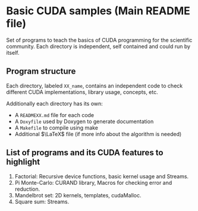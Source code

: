 # Basic CUDA samples (Main README file)

Set of programs to teach the basics of CUDA programming for the scientific
community. Each directory is independent, self contained and could run by
itself.

## Program structure

Each directory, labeled `XX_name`, contains an independent code to check
different CUDA implementations, library usage, concepts, etc.

Additionally each directory has its own:

- A `READMEXX.md` file for each code
- A `Doxyfile` used by Doxygen to generate documentation
- A `Makefile` to compile using make
- Additional $\LaTeX$ file (if more info about the algorithm is needed)

## List of programs and its CUDA features to highlight

1. Factorial: Recursive device functions, basic kernel usage and Streams.
4. Pi Monte-Carlo: CURAND library, Macros for checking error and reduction.
5. Mandelbrot set: 2D kernels, templates, cudaMalloc.
6. Square sum: Streams.
